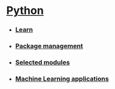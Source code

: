# <a href="https://en.wikipedia.org/wiki/Python_(programming_language)">Python</a>

- ### <a href="./learn">Learn</a>
- ### <a href="./package_management">Package management</a>
- ### <a href="./selected_modules">Selected modules</a>
- ### <a href="./ml">Machine Learning applications</a>

